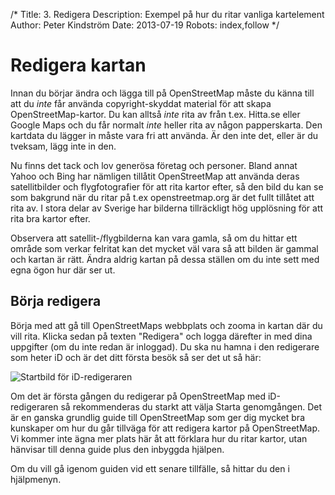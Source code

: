 /*
Title: 3. Redigera
Description: Exempel på hur du ritar vanliga kartelement
Author: Peter Kindström
Date: 2013-07-19
Robots: index,follow
*/

# Redigera kartan
Innan du börjar ändra och lägga till på OpenStreetMap måste du känna till att du *inte* får använda copyright-skyddat material för att skapa OpenStreetMap-kartor. Du kan alltså *inte* rita av från t.ex. Hitta.se eller Google Maps och du får normalt *inte* heller rita av någon papperskarta. Den kartdata du lägger in måste vara fri att använda. Är den inte det, eller är du tveksam, lägg inte in den.

Nu finns det tack och lov generösa företag och personer. Bland annat Yahoo och Bing har nämligen tillåtit OpenStreetMap att använda deras satellitbilder och flygfotografier för att rita kartor efter, så den bild du kan se som bakgrund när du ritar på t.ex openstreetmap.org är det fullt tillåtet att rita av. I stora delar av Sverige har bilderna tillräckligt hög upplösning för att rita bra kartor efter.

Observera att satellit-/flygbilderna kan vara gamla, så om du hittar ett område som verkar felritat kan det mycket väl vara så att bilden är gammal och kartan är rätt. Ändra aldrig kartan på dessa ställen om du inte sett med egna ögon hur där ser ut.


## Börja redigera
Börja med att gå till OpenStreetMaps webbplats och zooma in kartan där du vill rita. Klicka sedan på texten "Redigera" och logga därefter in med dina uppgifter (om du inte redan är inloggad). Du ska nu hamna i den redigerare som heter iD och är det ditt första besök så ser det ut så här:

![Startbild för iD-redigeraren](content/id-start.png "Startbild för iD-redigeraren")

Om det är första gången du redigerar på OpenStreetMap med iD-redigeraren så rekommenderas du starkt att välja Starta genomgången. Det är en ganska grundlig guide till OpenStreetMap som ger dig mycket bra kunskaper om hur du går tillväga för att redigera kartor på OpenStreetMap. Vi kommer inte ägna mer plats här åt att förklara hur du ritar kartor, utan hänvisar till denna guide plus den inbyggda hjälpen.

Om du vill gå igenom guiden vid ett senare tillfälle, så hittar du den i hjälpmenyn.


